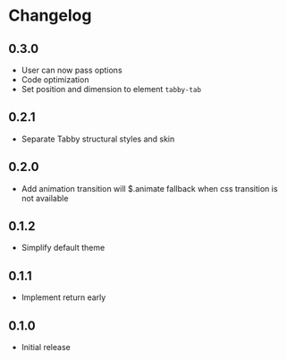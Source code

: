 # Changelog

## 0.3.0

* User can now pass options
* Code optimization
* Set position and dimension to element `tabby-tab`

## 0.2.1

* Separate Tabby structural styles and skin

## 0.2.0

* Add animation transition will $.animate fallback when css transition is not available

## 0.1.2

* Simplify default theme

## 0.1.1

* Implement return early

## 0.1.0

* Initial release
